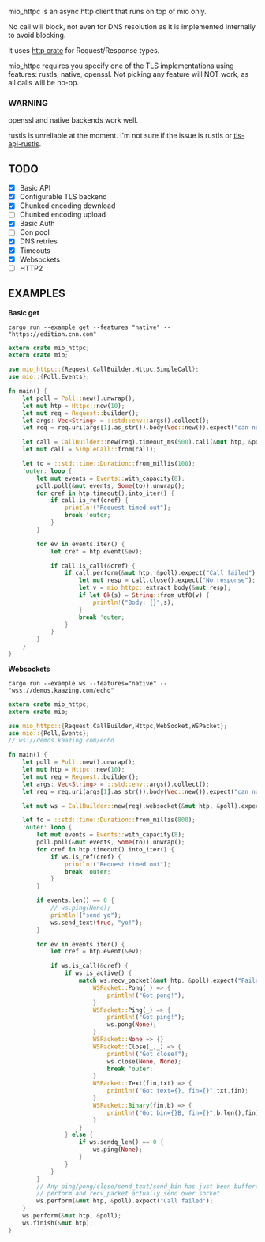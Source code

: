 
mio_httpc is an async http client that runs on top of mio only. 

No call will block, not even for DNS resolution as it is implemented internally to avoid blocking.

It uses [http crate](https://crates.io/crates/http) for Request/Response types.

mio_httpc requires you specify one of the TLS implementations using features: rustls, native, openssl. Not picking any feature will NOT work, as all calls will be no-op.

### WARNING

openssl and native backends work well.

rustls is unreliable at the moment. I'm not sure if the issue is rustls or [tls-api-rustls](https://crates.io/crates/tls-api-rustls).


## TODO

- [x] Basic API
- [x] Configurable TLS backend
- [x] Chunked encoding download
- [ ] Chunked encoding upload
- [x] Basic Auth
- [ ] Con pool
- [x] DNS retries
- [x] Timeouts
- [x] Websockets
- [ ] HTTP2

## EXAMPLES

**Basic get**

```
cargo run --example get --features "native" -- "https://edition.cnn.com"
```

```rust
extern crate mio_httpc;
extern crate mio;

use mio_httpc::{Request,CallBuilder,Httpc,SimpleCall};
use mio::{Poll,Events};

fn main() {
    let poll = Poll::new().unwrap();
    let mut htp = Httpc::new(10);
    let mut req = Request::builder();
    let args: Vec<String> = ::std::env::args().collect();
    let req = req.uri(args[1].as_str()).body(Vec::new()).expect("can not build request");

    let call = CallBuilder::new(req).timeout_ms(500).call(&mut htp, &poll).expect("Call start failed");
    let mut call = SimpleCall::from(call);

    let to = ::std::time::Duration::from_millis(100);
    'outer: loop {
        let mut events = Events::with_capacity(8);
        poll.poll(&mut events, Some(to)).unwrap();
        for cref in htp.timeout().into_iter() {
            if call.is_ref(cref) {
                println!("Request timed out");
                break 'outer;
            }
        }

        for ev in events.iter() {
            let cref = htp.event(&ev);

            if call.is_call(&cref) {
                if call.perform(&mut htp, &poll).expect("Call failed") {
                    let mut resp = call.close().expect("No response");
                    let v = mio_httpc::extract_body(&mut resp);
                    if let Ok(s) = String::from_utf8(v) {
                        println!("Body: {}",s);
                    }
                    break 'outer;
                }
            }
        }
    }
}
```

**Websockets**

```
cargo run --example ws --features="native" -- "wss://demos.kaazing.com/echo"
```

```rust
extern crate mio_httpc;
extern crate mio;

use mio_httpc::{Request,CallBuilder,Httpc,WebSocket,WSPacket};
use mio::{Poll,Events};
// ws://demos.kaazing.com/echo

fn main() {
    let poll = Poll::new().unwrap();
    let mut htp = Httpc::new(10);
    let mut req = Request::builder();
    let args: Vec<String> = ::std::env::args().collect();
    let req = req.uri(args[1].as_str()).body(Vec::new()).expect("can not build request");

    let mut ws = CallBuilder::new(req).websocket(&mut htp, &poll).expect("Call start failed");

    let to = ::std::time::Duration::from_millis(800);
    'outer: loop {
        let mut events = Events::with_capacity(8);
        poll.poll(&mut events, Some(to)).unwrap();
        for cref in htp.timeout().into_iter() {
            if ws.is_ref(cref) {
                println!("Request timed out");
                break 'outer;
            }
        }

        if events.len() == 0 {
            // ws.ping(None);
            println!("send yo");
            ws.send_text(true, "yo!");
        }

        for ev in events.iter() {
            let cref = htp.event(&ev);

            if ws.is_call(&cref) {
                if ws.is_active() {
                    match ws.recv_packet(&mut htp, &poll).expect("Failed recv") {
                        WSPacket::Pong(_) => {
                            println!("Got pong!");
                        }
                        WSPacket::Ping(_) => {
                            println!("Got ping!");
                            ws.pong(None);
                        }
                        WSPacket::None => {}
                        WSPacket::Close(_,_) => {
                            println!("Got close!");
                            ws.close(None, None);
                            break 'outer;
                        }
                        WSPacket::Text(fin,txt) => {
                            println!("Got text={}, fin={}",txt,fin);
                        }
                        WSPacket::Binary(fin,b) => {
                            println!("Got bin={}B, fin={}",b.len(),fin);
                        }
                    }
                } else {
                    if ws.sendq_len() == 0 {
                        ws.ping(None);
                    }
                }
            }
        }
        // Any ping/pong/close/send_text/send_bin has just been buffered.
        // perform and recv_packet actually send over socket.
        ws.perform(&mut htp, &poll).expect("Call failed");
    }
    ws.perform(&mut htp, &poll);
    ws.finish(&mut htp);
}
```

